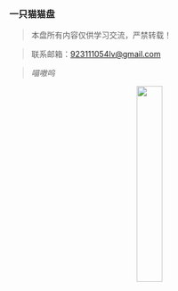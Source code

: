 ### 一只猫猫盘

>本盘所有内容仅供学习交流，严禁转载！

>联系邮箱：923111054lv@gmail.com

>*喵嗷呜*

<center>
<img src="https://cdn.jsdelivr.net/gh/filess/img5@main/2022/05/20/1652984936862-2c0d63c8-c08b-4370-8063-d3a56b7ae14a.jpg" style="width: 30%;"></center>
